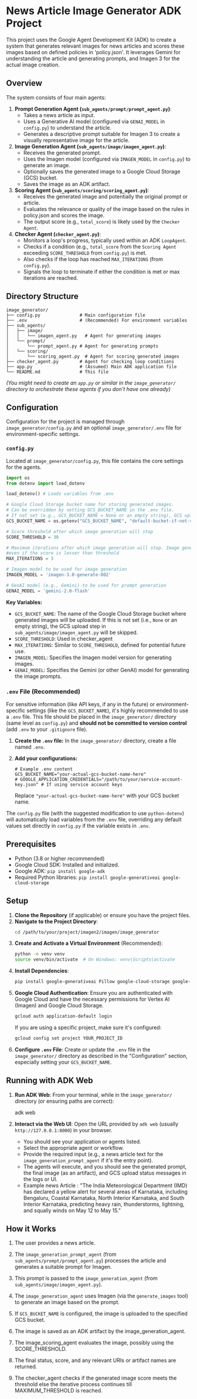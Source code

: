 
# News Article Image Generator ADK Project

This project uses the Google Agent Development Kit (ADK) to create a system that generates relevant images for news articles and scores these images based on defined policies in 'policy.json'. It leverages Gemini for understanding the article and generating prompts, and Imagen 3 for the actual image creation.

## Overview

The system consists of four main agents:
1.  **Prompt Generation Agent (`sub_agents/prompt/prompt_agent.py`)**:
    *   Takes a news article as input.
    *   Uses a Generative AI model (configured via `GENAI_MODEL` in `config.py`) to understand the article.
    *   Generates a descriptive prompt suitable for Imagen 3 to create a visually representative image for the article.
2.  **Image Generation Agent (`sub_agents/image/imagen_agent.py`)**:
    *   Receives the generated prompt.
    *   Uses the Imagen model (configured via `IMAGEN_MODEL` in `config.py`) to generate an image.
    *   Optionally saves the generated image to a Google Cloud Storage (GCS) bucket.
    *   Saves the image as an ADK artifact.
3.  **Scoring Agent (`sub_agents/scoring/scoring_agent.py`)**:
    *   Receives the generated image and potentially the original prompt or article.
    *   Evaluates the relevance or quality of the image based on the rules in policy.json and scores the image.
    *   The output score (e.g., `total_score`) is likely used by the `Checker Agent`.
4.  **Checker Agent (`checker_agent.py`)**:
    *   Monitors a loop's progress, typically used within an ADK `LoopAgent`.
    *   Checks if a condition (e.g., `total_score` from the `Scoring Agent` exceeding `SCORE_THRESHOLD` from `config.py`) is met.
    *   Also checks if the loop has reached `MAX_ITERATIONS` (from `config.py`).
    *   Signals the loop to terminate if either the condition is met or max iterations are reached.

## Directory Structure

```
image_generator/
├── config.py               # Main configuration file
├── .env                    # (Recommended) For environment variables
├── sub_agents/
│   ├── image/
│   │   └── imagen_agent.py   # Agent for generating images
│   └── prompt/
│       └── prompt_agent.py # Agent for generating prompts
│   └── scoring/
│       └── scoring_agent.py  # Agent for scoring generated images
├── checker_agent.py        # Agent for checking loop conditions
├── app.py                  # (Assumed) Main ADK application file
└── README.md               # This file
```
*(You might need to create an `app.py` or similar in the `image_generator/` directory to orchestrate these agents if you don't have one already)*

## Configuration

Configuration for the project is managed through `image_generator/config.py` and an optional `image_generator/.env` file for environment-specific settings.

### `config.py`

Located at `image_generator/config.py`, this file contains the core settings for the agents.

```python
import os
from dotenv import load_dotenv

load_dotenv() # Loads variables from .env

# Google Cloud Storage bucket name for storing generated images.
# Can be overridden by setting GCS_BUCKET_NAME in the .env file.
# If not set (e.g., GCS_BUCKET_NAME = None or an empty string), GCS upload will be skipped.
GCS_BUCKET_NAME = os.getenv("GCS_BUCKET_NAME", "default-bucket-if-not-set")

# Score threshold after which image generation will stop
SCORE_THRESHOLD = 30

# Maximum iterations after which image generation will stop. Image generation will stop after MAX_ITERATIONS 
#even if the score is lesser than threshold
MAX_ITERATIONS = 3

# Imagen model to be used for image generation
IMAGEN_MODEL = 'imagen-3.0-generate-002'

# GenAI model (e.g., Gemini) to be used for prompt generation
GENAI_MODEL = 'gemini-2.0-flash'
```

**Key Variables:**
*   `GCS_BUCKET_NAME`: The name of the Google Cloud Storage bucket where generated images will be uploaded. If this is not set (i.e., `None` or an empty string), the GCS upload step in `sub_agents/image/imagen_agent.py` will be skipped.
*   `SCORE_THRESHOLD`: Used in checker_agent
*   `MAX_ITERATIONS`: Similar to `SCORE_THRESHOLD`, defined for potential future use.
*   `IMAGEN_MODEL`: Specifies the Imagen model version for generating images.
*   `GENAI_MODEL`: Specifies the Gemini (or other GenAI) model for generating the image prompts.

### `.env` File (Recommended)

For sensitive information (like API keys, if any in the future) or environment-specific settings (like the `GCS_BUCKET_NAME`), it's highly recommended to use a `.env` file. This file should be placed in the `image_generator/` directory (same level as `config.py`) and **should not be committed to version control** (add `.env` to your `.gitignore` file).

1.  **Create the `.env` file:**
    In the `image_generator/` directory, create a file named `.env`.

2.  **Add your configurations:**
    ```env
    # Example .env content
    GCS_BUCKET_NAME="your-actual-gcs-bucket-name-here"
    # GOOGLE_APPLICATION_CREDENTIALS="/path/to/your/service-account-key.json" # If using service account keys
    ```
    Replace `"your-actual-gcs-bucket-name-here"` with your GCS bucket name.

The `config.py` file (with the suggested modification to use `python-dotenv`) will automatically load variables from the `.env` file, overriding any default values set directly in `config.py` if the variable exists in `.env`.

## Prerequisites

*   Python (3.8 or higher recommended)
*   Google Cloud SDK: Installed and initialized.
*   Google ADK: `pip install google-adk`
*   Required Python libraries: `pip install google-generativeai google-cloud-storage`

## Setup

1.  **Clone the Repository** (if applicable) or ensure you have the project files.
2.  **Navigate to the Project Directory**:
    ```bash
    cd /path/to/your/project/imagen2/imagen/image_generator
    ```
3.  **Create and Activate a Virtual Environment** (Recommended):
    ```bash
    python -m venv venv
    source venv/bin/activate  # On Windows: venv\Scripts\activate
    ```
4.  **Install Dependencies**:
    ```sh
    pip install google-generativeai Pillow google-cloud-storage google-adk python-dotenv
    ```
5.  **Google Cloud Authentication**:
    Ensure you are authenticated with Google Cloud and have the necessary permissions for Vertex AI (Imagen) and Google Cloud Storage.
    ```bash
    gcloud auth application-default login
    ```
    If you are using a specific project, make sure it's configured:
    ```bash
    gcloud config set project YOUR_PROJECT_ID
    ```
6.  **Configure `.env` File**:
    Create or update the `.env` file in the `image_generator/` directory as described in the "Configuration" section, especially setting your `GCS_BUCKET_NAME`.

## Running with ADK Web


1.  **Run ADK Web**:
    From your terminal, while in the `image_generator/` directory (or ensuring paths are correct):

    adk web

  

3.  **Interact via the Web UI**:
    Open the URL provided by `adk web` (usually `http://127.0.0.1:8000`) in your browser.
    *   You should see your application or agents listed.
    *   Select the appropriate agent or workflow.
    *   Provide the required input (e.g., a news article text for the `image_generation_prompt_agent` if it's the entry point).
    *   The agents will execute, and you should see the generated prompt, the final image (as an artifact), and GCS upload status messages in the logs or UI.
    * Example news Article : "The India Meteorological Department (IMD) has declared a yellow alert for several areas of Karnataka, including Bengaluru, Coastal Karnataka, North Interior Karnataka, and South Interior Karnataka, predicting heavy rain, thunderstorms, lightning, and squally winds on May 12 to May 15."

## How it Works

1.  The user provides a news article.
2.  The `image_generation_prompt_agent` (from `sub_agents/prompt/prompt_agent.py`) processes the article and generates a suitable prompt for Imagen.
3.  This prompt is passed to the `image_generation_agent` (from `sub_agents/image/imagen_agent.py`).
4.  The `image_generation_agent` uses Imagen (via the `generate_images` tool) to generate an image based on the prompt. 

5.  If `GCS_BUCKET_NAME` is configured, the image is uploaded to the specified GCS bucket.


6.  The image is saved as an ADK artifact by the image_generation_agent. 
7.  The image_scoring_agent evaluates the image, possibly using the SCORE_THRESHOLD. 
8.  The final status, score, and any relevant URIs or artifact names are returned. 
9.  The checker_agent checks if the generated image score meets the threshold else the iterative process continues
till MAXIMUM_THRESHOLD is reached. 
